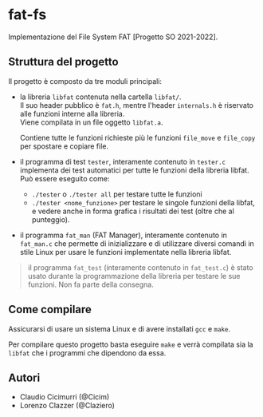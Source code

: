# fat-fs
Implementazione del File System FAT [Progetto SO 2021-2022].

## Struttura del progetto
Il progetto è composto da tre moduli principali:
- la libreria `libfat` contenuta nella cartella `libfat/`.  
  Il suo header pubblico è `fat.h`, mentre l'header `internals.h` è riservato alle funzioni interne alla libreria.  
  Viene compilata in un file oggetto `libfat.a`.

  Contiene tutte le funzioni richieste più le funzioni `file_move` e `file_copy` per spostare e copiare file.

- il programma di test `tester`, interamente contenuto in `tester.c` implementa dei test automatici per tutte le funzioni della libreria libfat. Può essere eseguito come:
    + `./tester` o `./tester all` per testare tutte le funzioni
    + `./tester <nome_funzione>` per testare le singole funzioni della libfat, e vedere anche in forma grafica i risultati dei test (oltre che al punteggio).

- il programma `fat_man` (FAT Manager), interamente contenuto in `fat_man.c` che permette di inizializzare e di utilizzare diversi comandi in stile Linux per usare le funzioni implementate nella libreria libfat.

> il programma `fat_test` (interamente contenuto in `fat_test.c`) è stato usato durante la programmazione della libreria per testare le sue funzioni. Non fa parte della consegna.


## Come compilare
Assicurarsi di usare un sistema Linux e di avere installati `gcc` e `make`.

Per compilare questo progetto basta eseguire `make` e verrà compilata sia la `libfat` che i programmi che dipendono da essa.

## Autori
- Claudio Cicimurri (@Cicim)
- Lorenzo Clazzer (@Claziero)
